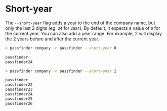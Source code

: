 # Short-year

The `--short-year` flag adds a year to the end of the company name, but only the last 2 digits (eg. `24` for `2024`). By default, it expects a value of `0` for the current year. You can also add a year range. For example, 2 will display the 2 years before and after the current year.


```bash
> passfinder company -n passfinder --short-year 0

passfinder
passfinder24
```

```bash
> passfinder company -n passfinder --short-year 2

passfinder
passfinder22
passfinder23
passfinder24
passfinder25
passfinder26
```